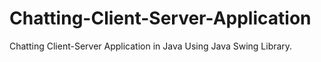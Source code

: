 # Chatting-Client-Server-Application
Chatting Client-Server Application in Java Using Java Swing Library. 
